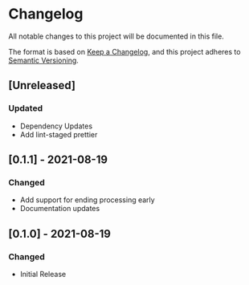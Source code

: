 # Changelog
All notable changes to this project will be documented in this file.

The format is based on [Keep a Changelog](https://keepachangelog.com/en/1.0.0/),
and this project adheres to [Semantic Versioning](https://semver.org/spec/v2.0.0.html).

## [Unreleased]
### Updated
- Dependency Updates
- Add lint-staged prettier

## [0.1.1] - 2021-08-19
### Changed
- Add support for ending processing early
- Documentation updates

## [0.1.0] - 2021-08-19
### Changed
- Initial Release